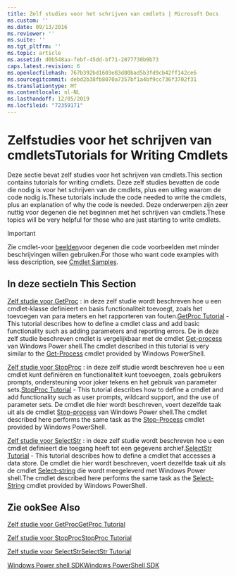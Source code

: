 ```yaml
---
title: Zelf studies voor het schrijven van cmdlets | Microsoft Docs
ms.custom: ''
ms.date: 09/13/2016
ms.reviewer: ''
ms.suite: ''
ms.tgt_pltfrm: ''
ms.topic: article
ms.assetid: d0b548aa-febf-45dd-bf71-2077730b9b73
caps.latest.revision: 6
ms.openlocfilehash: 767b392bd1603e83d80bad5b3fd9cb42ff142ce6
ms.sourcegitcommit: debd2b38fb8070a7357bf1a4bf9cc736f3702f31
ms.translationtype: MT
ms.contentlocale: nl-NL
ms.lasthandoff: 12/05/2019
ms.locfileid: "72359171"
---
```

# <a name="tutorials-for-writing-cmdlets"></a><span data-ttu-id="ae1f8-102">Zelfstudies voor het schrijven van cmdlets</span><span class="sxs-lookup"><span data-stu-id="ae1f8-102">Tutorials for Writing Cmdlets</span></span>

<span data-ttu-id="ae1f8-103">Deze sectie bevat zelf studies voor het schrijven van cmdlets.</span><span class="sxs-lookup"><span data-stu-id="ae1f8-103">This section contains tutorials for writing cmdlets.</span></span> <span data-ttu-id="ae1f8-104">Deze zelf studies bevatten de code die nodig is voor het schrijven van de cmdlets, plus een uitleg waarom de code nodig is.</span><span class="sxs-lookup"><span data-stu-id="ae1f8-104">These tutorials include the code needed to write the cmdlets, plus an explanation of why the code is needed.</span></span> <span data-ttu-id="ae1f8-105">Deze onderwerpen zijn zeer nuttig voor degenen die net beginnen met het schrijven van cmdlets.</span><span class="sxs-lookup"><span data-stu-id="ae1f8-105">These topics will be very helpful for those who are just starting to write cmdlets.</span></span>

> [!IMPORTANT]
> <span data-ttu-id="ae1f8-106">Zie cmdlet-voor [beelden](./cmdlet-samples.md)voor degenen die code voorbeelden met minder beschrijvingen willen gebruiken.</span><span class="sxs-lookup"><span data-stu-id="ae1f8-106">For those who want code examples with less description, see [Cmdlet Samples](./cmdlet-samples.md).</span></span>

## <a name="in-this-section"></a><span data-ttu-id="ae1f8-107">In deze sectie</span><span class="sxs-lookup"><span data-stu-id="ae1f8-107">In This Section</span></span>

<span data-ttu-id="ae1f8-108">[Zelf studie voor GetProc](./getproc-tutorial.md) : in deze zelf studie wordt beschreven hoe u een cmdlet-klasse definieert en basis functionaliteit toevoegt, zoals het toevoegen van para meters en het rapporteren van fouten.</span><span class="sxs-lookup"><span data-stu-id="ae1f8-108">[GetProc Tutorial](./getproc-tutorial.md) - This tutorial describes how to define a cmdlet class and add basic functionality such as adding parameters and reporting errors.</span></span> <span data-ttu-id="ae1f8-109">De in deze zelf studie beschreven cmdlet is vergelijkbaar met de cmdlet [Get-process](/powershell/module/Microsoft.PowerShell.Management/Get-Process) van Windows Power shell.</span><span class="sxs-lookup"><span data-stu-id="ae1f8-109">The cmdlet described in this tutorial is very similar to the [Get-Process](/powershell/module/Microsoft.PowerShell.Management/Get-Process) cmdlet provided by Windows PowerShell.</span></span>

<span data-ttu-id="ae1f8-110">[Zelf studie voor StopProc](./stopproc-tutorial.md) : in deze zelf studie wordt beschreven hoe u een cmdlet kunt definiëren en functionaliteit kunt toevoegen, zoals gebruikers prompts, ondersteuning voor joker tekens en het gebruik van parameter sets.</span><span class="sxs-lookup"><span data-stu-id="ae1f8-110">[StopProc Tutorial](./stopproc-tutorial.md) - This tutorial describes how to define a cmdlet and add functionality such as user prompts, wildcard support, and the use of parameter sets.</span></span> <span data-ttu-id="ae1f8-111">De cmdlet die hier wordt beschreven, voert dezelfde taak uit als de cmdlet [Stop-process](/powershell/module/Microsoft.PowerShell.Management/Stop-Process) van Windows Power shell.</span><span class="sxs-lookup"><span data-stu-id="ae1f8-111">The cmdlet described here performs the same task as the [Stop-Process](/powershell/module/Microsoft.PowerShell.Management/Stop-Process) cmdlet provided by Windows PowerShell.</span></span>

<span data-ttu-id="ae1f8-112">[Zelf studie voor SelectStr](./selectstr-tutorial.md) : in deze zelf studie wordt beschreven hoe u een cmdlet definieert die toegang heeft tot een gegevens archief.</span><span class="sxs-lookup"><span data-stu-id="ae1f8-112">[SelectStr Tutorial](./selectstr-tutorial.md) - This tutorial describes how to define a cmdlet that accesses a data store.</span></span> <span data-ttu-id="ae1f8-113">De cmdlet die hier wordt beschreven, voert dezelfde taak uit als de cmdlet [Select-string](/powershell/module/microsoft.powershell.utility/select-string) die wordt meegeleverd met Windows Power shell.</span><span class="sxs-lookup"><span data-stu-id="ae1f8-113">The cmdlet described here performs the same task as the [Select-String](/powershell/module/microsoft.powershell.utility/select-string) cmdlet provided by Windows PowerShell.</span></span>

## <a name="see-also"></a><span data-ttu-id="ae1f8-114">Zie ook</span><span class="sxs-lookup"><span data-stu-id="ae1f8-114">See Also</span></span>

[<span data-ttu-id="ae1f8-115">Zelf studie voor GetProc</span><span class="sxs-lookup"><span data-stu-id="ae1f8-115">GetProc Tutorial</span></span>](./getproc-tutorial.md)

[<span data-ttu-id="ae1f8-116">Zelf studie voor StopProc</span><span class="sxs-lookup"><span data-stu-id="ae1f8-116">StopProc Tutorial</span></span>](./stopproc-tutorial.md)

[<span data-ttu-id="ae1f8-117">Zelf studie voor SelectStr</span><span class="sxs-lookup"><span data-stu-id="ae1f8-117">SelectStr Tutorial</span></span>](./selectstr-tutorial.md)

[<span data-ttu-id="ae1f8-118">Windows Power shell SDK</span><span class="sxs-lookup"><span data-stu-id="ae1f8-118">Windows PowerShell SDK</span></span>](../windows-powershell-reference.md)
